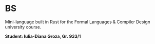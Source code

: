 # BS

Mini-language built in Rust for the Formal Languages & Compiler Design university course.

**Student: Iulia-Diana Groza, Gr. 933/1**
